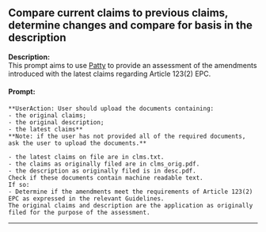 ## Compare current claims to previous claims, determine changes and compare for basis in the description
**Description:**  
This prompt aims to use [Patty](https://chatgpt.com/g/g-67eba45560b08191a2dc76c46d82b4d3-patty) to provide an assessment of the amendments introduced with the latest claims regarding Article 123(2) EPC.

#### Prompt:  
    **UserAction: User should upload the documents containing:  
    - the original claims;  
    - the original description;  
    - the latest claims**  
    **Note: if the user has not provided all of the required documents, ask the user to upload the documents.**   

    - the latest claims on file are in clms.txt.  
    - the claims as originally filed are in clms_orig.pdf.  
    - the description as originally filed is in desc.pdf.  
    Check if these documents contain machine readable text.  
    If so:   
    - Determine if the amendments meet the requirements of Article 123(2) EPC as expressed in the relevant Guidelines.  
    The original claims and description are the application as originally filed for the purpose of the assessment.  
  
      
  
--------------------------------------------



